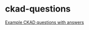 # ckad-questions

[Example CKAD questions with answers](https://github.com/jamesbuckett/ckad-questions/blob/main/01-ckad.md)

